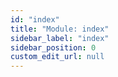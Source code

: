 ```yaml
---
id: "index"
title: "Module: index"
sidebar_label: "index"
sidebar_position: 0
custom_edit_url: null
---
```


